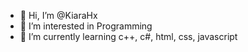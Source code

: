 - 👋 Hi, I’m @KiaraHx
- 👀 I’m interested in Programming
- 🌱 I’m currently learning c++, c#, html, css, javascript

<!---
KiaraHx/KiaraHx is a ✨ special ✨ repository because its `README.md` (this file) appears on your GitHub profile.
You can click the Preview link to take a look at your changes.
--->
